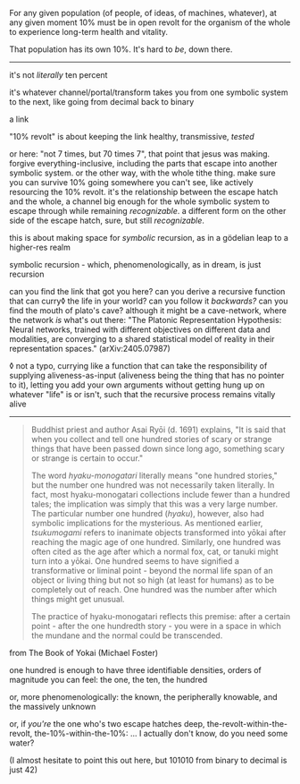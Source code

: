 For any given population (of people, of ideas, of machines, whatever), at any given moment 10% must be in open revolt for the organism of the whole to experience long-term health and vitality.

That population has its own 10%. It's hard to *be*, down there.

---

it's not *literally* ten percent

it's whatever channel/portal/transform takes you from one symbolic system to the next, like going from decimal back to binary

a link

"10% revolt" is about keeping the link healthy, transmissive, *tested*

or here: "not 7 times, but 70 times 7", that point that jesus was making. forgive everything-inclusive, including the parts that escape into another symbolic system. or the other way, with the whole tithe thing. make sure you can survive 10% going somewhere you can't see, like actively resourcing the 10% revolt. it's the relationship between the escape hatch and the whole, a channel big enough for the whole symbolic system to escape through while remaining *recognizable*. a different form on the other side of the escape hatch, sure, but still *recognizable*.

this is about making space for *symbolic* recursion, as in a gödelian leap to a higher-res realm

symbolic recursion - which, phenomenologically, as in dream, is just recursion

can you find the link that got you here? can you derive a recursive function that can curry◊ the life in your world? can you follow it *backwards?* can you find the mouth of plato's cave? although it might be a cave-network, where the network *is* what's out there: "The Platonic Representation Hypothesis: Neural networks, trained with different objectives on different data and modalities, are converging to a shared statistical model of reality in their representation spaces." (arXiv:2405.07987)

◊ not a typo, currying like a function that can take the responsibility of supplying aliveness-as-input (aliveness being the thing that has no pointer to it), letting you add your own arguments without getting hung up on whatever "life" is or isn't, such that the recursive process remains vitally alive

---

> Buddhist priest and author Asai Ryōi (d. 1691) explains, "It is said that when you collect and tell one hundred stories of scary or strange things that have been passed down since long ago, something scary or strange is certain to occur."
>
> The word *hyaku-monogatari* literally means "one hundred stories," but the number one hundred was not necessarily taken literally. In fact, most hyaku-monogatari collections include fewer than a hundred tales; the implication was simply that this was a very large number. The particular number one hundred (*hyaku*), however, also had symbolic implications for the mysterious. As mentioned earlier, *tsukumogami* refers to inanimate objects transformed into yōkai after reaching the magic age of one hundred. Similarly, one hundred was often cited as the age after which a normal fox, cat, or tanuki might turn into a yōkai. One hundred seems to have signified a transformative or liminal point - beyond the normal life span of an object or living thing but not so high (at least for humans) as to be completely out of reach. One hundred was the number after which things might get unusual.
>
> The practice of hyaku-monogatari reflects this premise: after a certain point - after the one hundredth story - you were in a space in which the mundane and the normal could be transcended.

from The Book of Yokai (Michael Foster)

one hundred is enough to have three identifiable densities, orders of magnitude you can feel: the one, the ten, the hundred

or, more phenomenologically: the known, the peripherally knowable, and the massively unknown

or, if *you're* the one who's two escape hatches deep, the-revolt-within-the-revolt, the-10%-within-the-10%: ... I actually don't know, do you need some water?

(I almost hesitate to point this out here, but 101010 from binary to decimal is just 42)
